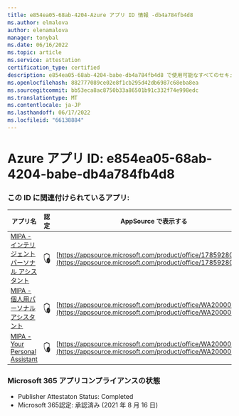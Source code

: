 ```yaml
---
title: e854ea05-68ab-4204-Azure アプリ ID 情報 -db4a784fb4d8
ms.author: elmalova
author: elenamalova
manager: tonybal
ms.date: 06/16/2022
ms.topic: article
ms.service: attestation
certification_type: certified
description: e854ea05-68ab-4204-babe-db4a784fb4d8 で使用可能なすべてのセキュリティとコンプライアンス情報。
ms.openlocfilehash: 882777089ce02e8f1cb295d42db6987c68eba8ea
ms.sourcegitcommit: bb53eca8ac8750b33a86501b91c332f74e998edc
ms.translationtype: MT
ms.contentlocale: ja-JP
ms.lasthandoff: 06/17/2022
ms.locfileid: "66138884"
---
```

# <a name="azure-app-id-e854ea05-68ab-4204-babe-db4a784fb4d8"></a>Azure アプリ ID: e854ea05-68ab-4204-babe-db4a784fb4d8


### <a name="apps-associated-with-this-id"></a>この ID に関連付けられているアプリ:
| **アプリ名** | **認定** | **AppSource で表示する** |
|--------------|---------------|-----------------------|
| [MIPA - インテリジェント パーソナル アシスタント](../forward/17859280.mipa.md) | <img alt="Certified application badge" src="../media/certified-badge.png" height="25" width="25" /> | [https://appsource.microsoft.com/product/office/17859280.mipa](https://appsource.microsoft.com/product/office/17859280.mipa) |
| [MIPA - 個人用パーソナル アシスタント](../forward/WA200000062.md) | <img alt="Certified application badge" src="../media/certified-badge.png" height="25" width="25" /> | [https://appsource.microsoft.com/product/office/WA200000062](https://appsource.microsoft.com/product/office/WA200000062) |
| [MIPA - Your Personal Assistant](../forward/WA200000148.md) | <img alt="Certified application badge" src="../media/certified-badge.png" height="25" width="25" /> | [https://appsource.microsoft.com/product/office/WA200000148](https://appsource.microsoft.com/product/office/WA200000148) |

### <a name="microsoft-365-app-compliance-status"></a>Microsoft 365 アプリコンプライアンスの状態
- Publisher Attestaton Status: Completed
- Microsoft 365認定: 承認済み (2021 年 8 月 16 日)
